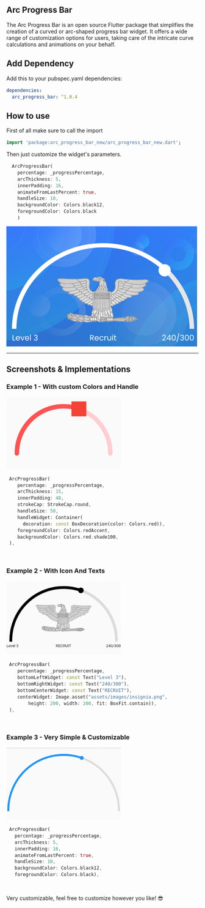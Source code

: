 ## Arc Progress Bar

The Arc Progress Bar is an open source Flutter package that simplifies the creation of a curved or arc-shaped progress
bar widget. It offers a wide range of customization options for users, taking care of the intricate curve calculations
and animations on your behalf.

## Add Dependency

Add this to your pubspec.yaml dependencies:

```yaml
dependencies:
  arc_progress_bar: ^1.0.4
```

## How to use

First of all make sure to call the import

```dart
import 'package:arc_progress_bar_new/arc_progress_bar_new.dart';
```


Then just customize the widget's parameters.

```dart
  ArcProgressBar(
    percentage: _progressPercentage,
    arcThickness: 5,
    innerPadding: 16,
    animateFromLastPercent: true,
    handleSize: 10,
    backgroundColor: Colors.black12,
    foregroundColor: Colors.black
    )
```

<img src="https://raw.githubusercontent.com/Frankline-Sable/arc_progress_bar/main/example/screenshots/1.png" alt="Colored Nodes & Outlines" width="500"/>

---

## Screenshots & Implementations

### Example 1 - With custom Colors and Handle

<img src="https://raw.githubusercontent.com/Frankline-Sable/arc_progress_bar/main/example/screenshots/2.png" alt="With custom colors and handle" width="300"/>

```dart
 ArcProgressBar(
    percentage: _progressPercentage,
    arcThickness: 15,
    innerPadding: 48,
    strokeCap: StrokeCap.round,
    handleSize: 50,
    handleWidget: Container(
      decoration: const BoxDecoration(color: Colors.red)),
    foregroundColor: Colors.redAccent,
    backgroundColor: Colors.red.shade100,   
 ),
```

<br>

### Example 2 - With Icon And Texts

<img src="https://raw.githubusercontent.com/Frankline-Sable/arc_progress_bar/main/example/screenshots/3.png" alt="With Icons And Texts" width="300"/>

```dart
 ArcProgressBar(
    percentage: _progressPercentage,
    bottomLeftWidget: const Text("Level 3"),
    bottomRightWidget: const Text("240/300"),
    bottomCenterWidget: const Text("RECRUIT"),
    centerWidget: Image.asset("assets/images/insignia.png",
        height: 200, width: 200, fit: BoxFit.contain)),   
 ),
```

<br>

### Example 3 - Very Simple & Customizable

<img src="https://raw.githubusercontent.com/Frankline-Sable/arc_progress_bar/main/example/screenshots/4.png" alt="Very Customizable" width="300"/>

```dart
 ArcProgressBar(
   percentage: _progressPercentage,
   arcThickness: 5,
   innerPadding: 16,
   animateFromLastPercent: true,
   handleSize: 10,
   backgroundColor: Colors.black12,
   foregroundColor: Colors.black),
```

<br>


Very customizable, feel free to customize however you like! 😎
